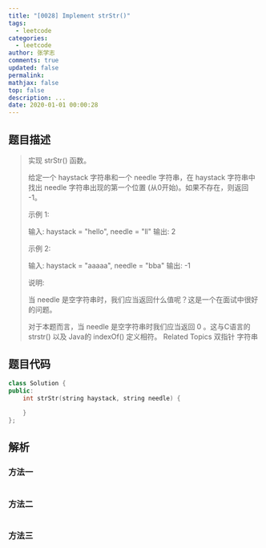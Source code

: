 ```yaml
---
title: "[0028] Implement strStr()"
tags:
  - leetcode
categories:
  - leetcode
author: 张学志
comments: true
updated: false
permalink:
mathjax: false
top: false
description: ...
date: 2020-01-01 00:00:28
---
```


## 题目描述

> 实现 strStr() 函数。 
> 
> 给定一个 haystack 字符串和一个 needle 字符串，在 haystack 字符串中找出 needle 字符串出现的第一个位置 (从0开始)。如果不存在，则返回 -1。 
> 
> 示例 1: 
> 
> 输入: haystack = "hello", needle = "ll"
> 输出: 2
> 
> 
> 示例 2: 
> 
> 输入: haystack = "aaaaa", needle = "bba"
> 输出: -1
> 
> 
> 说明: 
> 
> 当 needle 是空字符串时，我们应当返回什么值呢？这是一个在面试中很好的问题。 
> 
> 对于本题而言，当 needle 是空字符串时我们应当返回 0 。这与C语言的 strstr() 以及 Java的 indexOf() 定义相符。 
> Related Topics 双指针 字符串

## 题目代码

```cpp
class Solution {
public:
    int strStr(string haystack, string needle) {
        
    }
};
```

## 解析

### 方法一

```cpp

```

### 方法二

```cpp

```

### 方法三

```cpp

```

